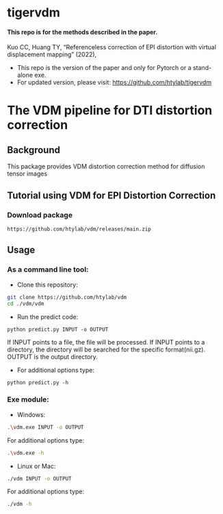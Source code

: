 # tigervdm
#### This repo is for the methods described in the paper.
Kuo CC, Huang TY, “Referenceless correction of EPI distortion with virtual displacement mapping” (2022), 


* This repo is the version of the paper and only for Pytorch or a stand-alone exe.
* For updated version, please visit: https://github.com/htylab/tigervdm

# The VDM pipeline for DTI distortion correction 

## Background
This package provides VDM distortion correction method for diffusion tensor images


## Tutorial using VDM for EPI Distortion Correction

### Download package

    https://github.com/htylab/vdm/releases/main.zip 

## Usage

### As a command line tool:

- Clone this repository:
```bash
git clone https://github.com/htylab/vdm
cd ./vdm/vdm
```
- Run the predict code:
```
python predict.py INPUT -o OUTPUT
```
If INPUT points to a file, the file will be processed. If INPUT points to a directory, the directory will be searched for the specific format(nii.gz).
OUTPUT is the output directory.

- For additional options type:
```
python predict.py -h
```


### Exe module:
- Windows:
```bash
.\vdm.exe INPUT -o OUTPUT
```

For additional options type:
```bash
.\vdm.exe -h
```

- Linux or Mac:
```bash
./vdm INPUT -o OUTPUT
```

For additional options type:
```bash
./vdm -h
```
